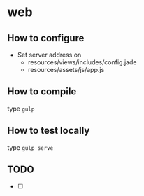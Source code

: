 # web

## How to configure
* Set server address on
    * resources/views/includes/config.jade
    * resources/assets/js/app.js

## How to compile
type `gulp`

## How to test locally
type `gulp serve`

## TODO
- [ ] 